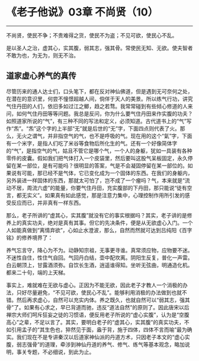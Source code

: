 # 《老子他说》03章 不尚贤（10）

------

不尚贤，使民不争；不贵难得之货，使民不为盗；不见可欲，使民心不乱。

是以圣人之治，虚其心，实其腹，弱其志，强其骨。常使民无知、无欲。使夫智者不敢为也，为无为，则无不治。

## 道家虚心养气的真传

尽管历来的通人达士们，口头笔下，都在反对神仙佛道，但是遇到无可奈何之处，在潜在的意识里，何尝不憧憬超越人间，倘佯于天人的美景。所以练气行功，讲究气住丹田的人们，依旧多如过江之鲫，趋之若骛。我常常碰到有些倾心修道的人来问，如何气住丹田等等问题。我总是反问，你为什么要气住丹田来作实腹的功夫？如照道家所说的“气”，有三种不同的写法和定义，必须知道。古代道书上的“气”写作“炁”。“炁”这个字的上半部“无”就是后世的“无”字，下面四点则代表了火。那么，无火之谓气，并非指空气的气，也不是呼吸的气。现在用的这个“氣”字，下面有一个米字，是指人们吃了米谷等食物后所化生的气。还有一个好像简体字的“气”，是指空气的气，姑且不管它是哪个气，一个人的身躯，犹如一具装有各种零件的皮囊。假如我们把气体打入一个皮袋里，然后要叫这股气呆板固定，永久停留在某一部位，是有可能吗？很明显的答案，气是不会凝固停留在某一部位的。如果说有可能，那已经不是气体，它已变化成为一个固体的东西。在我们的身躯内，另外装进一样固体的东西，那就太可怕了，岂不成了一个瘤吗？气，本来就是“流动不居，周流六虚”的能量，你要气住丹田，充实腹部的下丹田，那只能说“徒有空言，都无实义”。如果真有如此感觉，那是注意力集中，心理控制作用所引发的感受反应而已，并非真有一样东西。

那么，老子所讲的“虚其心，实其腹”就没有它的事实根据吗？其实，老子讲的是修养上的真实功夫，绝对是真有其事。但它的先决条件，便是从无欲虚心入门。一个人如能真做到“离情弃欲”，心如止水澄波，那么，自然而然就可达到吕纯阳《百字铭》的修养境界了：

养气忘言守，降心为不为。动静知宗祖，无事更寻谁。真常须应物，应物要不迷。不迷性自住，性住气自回。气回丹白结，壶中配坎离。阴阳生反复，普化一声雷。白云朝顶上，甘露酒须弥。自饮长生酒，逍遥谁得知。坐听无弦曲，明通造化机。都来二十句，端的上天梯。

事实上，难就难在无欲与虚心。正因为不能无欲，因此老子才教人一个消极的办法，只好尽量避免，“不见可欲，使民心不乱”。能够利用消极的办法做到也就不错。然后再求虚心，自然可以充实内体。养之既久，也就自然可以“弱其志，强其骨”了。如果有心求之，早已背道而驰，违反“道法自然”的原则了。因此唐宋以后禅宗大师们呵斥狂妄之徒的习惯语，便反用老子所说的“虚心实腹”，认为是“空腹高心”之辈，不足以言了。其实，要明白老子的“虚其心，实其腹”的真实功夫，不如引用孟子的“其生色也，猝然见于面，盎于背，施于四体，四体不言而喻”最为确实。我们现在不是专讲秦汉以后道家神仙派的丹道方术，只因老子本文的“虚心实腹，弱志强骨”的道理，牵涉到神仙丹道的养气、修气、练气等基本观念，略加说明，事关专题，不必细说，到此为止。
